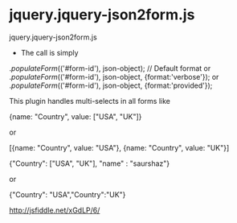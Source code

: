 jquery.jquery-json2form.js
==========================

jquery.jquery-json2form.js


* The call is simply 

$.populateForm($('#form-id'), json-object); // Default format
or
$.populateForm($('#form-id'), json-object, {format:'verbose'});
or
$.populateForm($('#form-id'), json-object, {format:'provided'});


This plugin handles multi-selects in all forms like

{name: "Country", value: ["USA", "UK"]}

or

[{name: "Country", value: "USA"},
{name: "Country", value: "UK"}]


{"Country": ["USA", "UK"], "name" : "saurshaz"}

or

{"Country": "USA","Country":"UK"}

http://jsfiddle.net/xGdLP/6/

